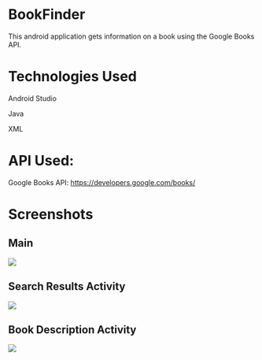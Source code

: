 # BookFinder
This android application gets information on a book using the Google Books API.
# Technologies Used
Android Studio

Java

XML

# API Used:

Google Books API: https://developers.google.com/books/

# Screenshots

## Main

<img src="images/main" widht="150">

## Search Results Activity

<img src="images/list" widht="150">

## Book Description Activity

<img src="images/description" widht="150">
